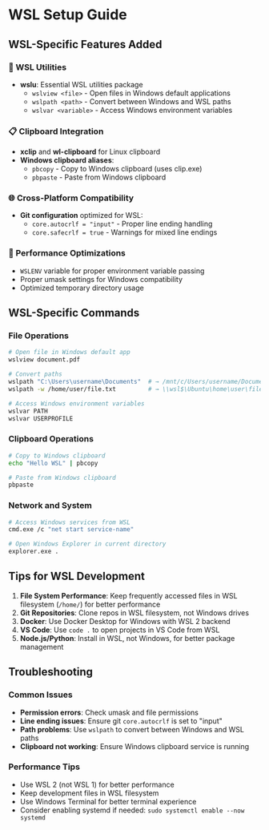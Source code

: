 # WSL Setup Guide

## WSL-Specific Features Added

### 🔧 WSL Utilities
- **wslu**: Essential WSL utilities package
  - `wslview <file>` - Open files in Windows default applications
  - `wslpath <path>` - Convert between Windows and WSL paths
  - `wslvar <variable>` - Access Windows environment variables

### 📋 Clipboard Integration
- **xclip** and **wl-clipboard** for Linux clipboard
- **Windows clipboard aliases**:
  - `pbcopy` - Copy to Windows clipboard (uses clip.exe)
  - `pbpaste` - Paste from Windows clipboard

### 🌐 Cross-Platform Compatibility
- **Git configuration** optimized for WSL:
  - `core.autocrlf = "input"` - Proper line ending handling
  - `core.safecrlf = true` - Warnings for mixed line endings

### 🚀 Performance Optimizations
- `WSLENV` variable for proper environment variable passing
- Proper umask settings for Windows compatibility
- Optimized temporary directory usage

## WSL-Specific Commands

### File Operations
```bash
# Open file in Windows default app
wslview document.pdf

# Convert paths
wslpath "C:\Users\username\Documents"  # → /mnt/c/Users/username/Documents
wslpath -w /home/user/file.txt         # → \\wsl$\Ubuntu\home\user\file.txt

# Access Windows environment variables
wslvar PATH
wslvar USERPROFILE
```

### Clipboard Operations
```bash
# Copy to Windows clipboard
echo "Hello WSL" | pbcopy

# Paste from Windows clipboard
pbpaste
```

### Network and System
```bash
# Access Windows services from WSL
cmd.exe /c "net start service-name"

# Open Windows Explorer in current directory
explorer.exe .
```

## Tips for WSL Development

1. **File System Performance**: Keep frequently accessed files in WSL filesystem (`/home/`) for better performance
2. **Git Repositories**: Clone repos in WSL filesystem, not Windows drives
3. **Docker**: Use Docker Desktop for Windows with WSL 2 backend
4. **VS Code**: Use `code .` to open projects in VS Code from WSL
5. **Node.js/Python**: Install in WSL, not Windows, for better package management

## Troubleshooting

### Common Issues
- **Permission errors**: Check umask and file permissions
- **Line ending issues**: Ensure git `core.autocrlf` is set to "input"
- **Path problems**: Use `wslpath` to convert between Windows and WSL paths
- **Clipboard not working**: Ensure Windows clipboard service is running

### Performance Tips
- Use WSL 2 (not WSL 1) for better performance
- Keep development files in WSL filesystem
- Use Windows Terminal for better terminal experience
- Consider enabling systemd if needed: `sudo systemctl enable --now systemd`
